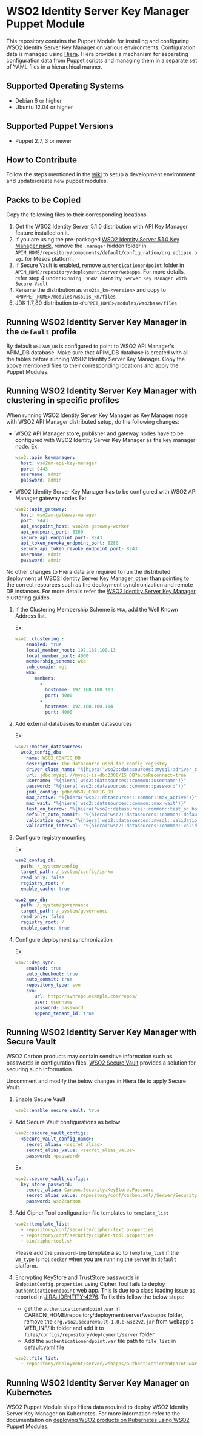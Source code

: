 # WSO2 Identity Server Key Manager Puppet Module

This repository contains the Puppet Module for installing and configuring WSO2 Identity Server Key Manager on various environments. Configuration data is managed using [Hiera](http://docs.puppetlabs.com/hiera/1/). Hiera provides a mechanism for separating configuration data from Puppet scripts and managing them in a separate set of YAML files in a hierarchical manner.

## Supported Operating Systems

- Debian 6 or higher
- Ubuntu 12.04 or higher

## Supported Puppet Versions

- Puppet 2.7, 3 or newer

## How to Contribute
Follow the steps mentioned in the [wiki](https://github.com/wso2/puppet-modules/wiki) to setup a development environment and update/create new puppet modules.

## Packs to be Copied

Copy the following files to their corresponding locations.

1. Get the WSO2 Identity Server 5.1.0 distribution with API Key Manager feature installed on it.
2. If you are using the pre-packaged [WSO2 Identity Server 5.1.0 Key Manager pack](http://product-dist.wso2.com/downloads/api-manager/1.10.0/identity-server/wso2is-5.1.0.zip), remove the `.manager` hidden folder in `APIM_HOME/repository/components/default/configuration/org.eclipse.osgi` for Mesos platform.
3. If Secure Vault is enabled, remove `authenticationendpoint` folder in `APIM_HOME/repository/deployment/server/webapps`. For more details, refer step 4 under `Running  WSO2 Identity Server Key Manager with Secure Vault`
4. Rename the distribution as `wso2is_km-<version>` and copy to `<PUPPET_HOME>/modules/wso2is_km/files`
5. JDK 1.7_80 distribution to `<PUPPET_HOME>/modules/wso2base/files`

## Running  WSO2 Identity Server Key Manager in the `default` profile
By default `WSO2AM_DB` is configured to point to WSO2 API Manager's APIM_DB database. Make sure that APIM_DB database is created with all the tables before running WSO2 Identity Server Key Manager. Copy the above mentioned files to their corresponding locations and apply the Puppet Modules.

## Running  WSO2 Identity Server Key Manager with clustering in specific profiles
When running WSO2 Identity Server Key Manager as Key Manager node with WSO2 API Manager distributed setup, do the following changes:
- WSO2 API Manager store, publisher and gateway nodes have to be configured with WSO2 Identity Server Key Manager as the key manager node.
    Ex:
    ```yaml
    wso2::apim_keymanager:
      host: wso2am-api-key-manager
      port: 9443
      username: admin
      password: admin
    ```
       
- WSO2 Identity Server Key Manager has to be configured with WSO2 API Manager gateway nodes
    Ex:
    ```yaml
    wso2::apim_gateway:
      host: wso2am-gateway-manager
      port: 9443
      api_endpoint_host: wso2am-gateway-worker
      api_endpoint_port: 8280
      secure_api_endpoint_port: 8243
      api_token_revoke_endpoint_port: 8280
      secure_api_token_revoke_endpoint_port: 8243
      username: admin
      password: admin
    ```
    
No other changes to Hiera data are required to run the distributed deployment of WSO2 Identity Server Key Manager, other than pointing to the correct resources such as the deployment synchronization and remote DB instances. For more details refer the [ WSO2 Identity Server Key Manager ](https://docs.wso2.com/display/CLUSTER44x/Configuring+the+Pre-Packaged+Identity+Server+5.1.0+with+API+Manager+1.10.0) clustering guides.

1. If the Clustering Membership Scheme is `WKA`, add the Well Known Address list.

   Ex:
    ```yaml
    wso2::clustering :
        enabled: true
        local_member_host: 192.168.100.13
        local_member_port: 4000
        membership_scheme: wka
        sub_domain: mgt
        wka:
           members:
             -
               hostname: 192.168.100.113
               port: 4000
             -
               hostname: 192.168.100.114
               port: 4000
    ```

2. Add external databases to master datasources

   Ex:
    ```yaml
    wso2::master_datasources:
      wso2_config_db:
        name: WSO2_CONFIG_DB
        description: The datasource used for config registry
        driver_class_name: "%{hiera('wso2::datasources::mysql::driver_class_name')}"
        url: jdbc:mysql://mysql-is-db:3306/IS_DB?autoReconnect=true
        username: "%{hiera('wso2::datasources::common::username')}"
        password: "%{hiera('wso2::datasources::common::password')}"
        jndi_config: jdbc/WSO2_CONFIG_DB
        max_active: "%{hiera('wso2::datasources::common::max_active')}"
        max_wait: "%{hiera('wso2::datasources::common::max_wait')}"
        test_on_borrow: "%{hiera('wso2::datasources::common::test_on_borrow')}"
        default_auto_commit: "%{hiera('wso2::datasources::common::default_auto_commit')}"
        validation_query: "%{hiera('wso2::datasources::mysql::validation_query')}"
        validation_interval: "%{hiera('wso2::datasources::common::validation_interval')}"

    ```

3. Configure registry mounting

   Ex:
    ```yaml
    wso2_config_db:
      path: /_system/config
      target_path: /_system/config/is-km
      read_only: false
      registry_root: /
      enable_cache: true

    wso2_gov_db:
      path: /_system/governance
      target_path: /_system/governance
      read_only: false
      registry_root: /
      enable_cache: true
    ```

4. Configure deployment synchronization

    Ex:
    ```yaml
    wso2::dep_sync:
        enabled: true
        auto_checkout: true
        auto_commit: true
        repository_type: svn
        svn:
           url: http://svnrepo.example.com/repos/
           user: username
           password: password
           append_tenant_id: true
    ```

## Running  WSO2 Identity Server Key Manager with Secure Vault
WSO2 Carbon products may contain sensitive information such as passwords in configuration files. [WSO2 Secure Vault](https://docs.wso2.com/display/Carbon444/Securing+Passwords+in+Configuration+Files) provides a solution for securing such information.

Uncomment and modify the below changes in Hiera file to apply Secure Vault.

1. Enable Secure Vault

    ```yaml
    wso2::enable_secure_vault: true
    ```

2. Add Secure Vault configurations as below

    ```yaml
    wso2::secure_vault_configs:
      <secure_vault_config_name>:
        secret_alias: <secret_alias>
        secret_alias_value: <secret_alias_value>
        password: <password>
    ```

    Ex:
    ```yaml
    wso2::secure_vault_configs:
      key_store_password:
        secret_alias: Carbon.Security.KeyStore.Password
        secret_alias_value: repository/conf/carbon.xml//Server/Security/KeyStore/Password,false
        password: wso2carbon
    ```

3. Add Cipher Tool configuration file templates to `template_list`

    ```yaml
    wso2::template_list:
      - repository/conf/security/cipher-text.properties
      - repository/conf/security/cipher-tool.properties
      - bin/ciphertool.sh
    ```

    Please add the `password-tmp` template also to `template_list` if the `vm_type` is not `docker` when you are running the server in `default` platform.

4. Encrypting KeyStore and TrustStore passwords in `EndpointConfig.properties` using Cipher Tool fails to deploy `authenticationendpoint` web app. This is due to a class loading issue as reported in [JIRA: IDENTITY-4276](https://wso2.org/jira/browse/IDENTITY-4276). To fix this follow the below steps:
   - get the `authenticationendpoint.war` in CARBON_HOME/repository/deployment/server/webapps folder, remove the `org.wso2.securevault-1.0.0-wso2v2.jar` from webapp's WEB_INF/lib folder and add it to `files/configs/repository/deployment/server` folder
   - Add the `authenticationendpoint.war` file path to `file_list` in default.yaml file

    ```yaml
    wso2::file_list:
      - repository/deployment/server/webapps/authenticationendpoint.war
    ```

## Running  WSO2 Identity Server Key Manager on Kubernetes
WSO2 Puppet Module ships Hiera data required to deploy  WSO2 Identity Server Key Manager on Kubernetes. For more information refer to the documentation on [deploying WSO2 products on Kubernetes using WSO2 Puppet Modules](https://docs.wso2.com/display/PM200/Deploying+WSO2+Products+on+Kubernetes+Using+WSO2+Puppet+Modules).
